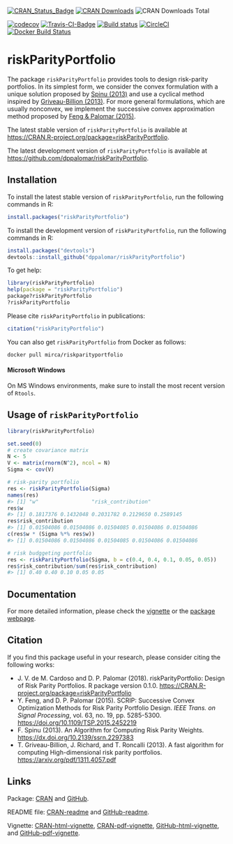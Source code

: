<!-- README.md is generated from README.Rmd. Please edit that file -->
[![CRAN\_Status\_Badge](https://www.r-pkg.org/badges/version/riskParityPortfolio)](https://cran.r-project.org/package=riskParityPortfolio) [![CRAN Downloads](https://cranlogs.r-pkg.org/badges/riskParityPortfolio)](https://cran.r-project.org/package=riskParityPortfolio) ![CRAN Downloads Total](https://cranlogs.r-pkg.org/badges/grand-total/riskParityPortfolio?color=brightgreen)

[![codecov](https://codecov.io/gh/mirca/riskParityPortfolio/branch/master/graph/badge.svg)](https://codecov.io/gh/mirca/riskParityPortfolio) [![Travis-CI-Badge](https://travis-ci.org/mirca/riskParityPortfolio.svg?branch=master)](https://travis-ci.org/mirca/riskParityPortfolio) [![Build status](https://ci.appveyor.com/api/projects/status/dqjti1y461u7sjn8/branch/master?svg=true)](https://ci.appveyor.com/project/mirca/riskparityportfolio/branch/master) [![CircleCI](https://circleci.com/gh/mirca/riskParityPortfolio.svg?style=svg)](https://circleci.com/gh/mirca/riskParityPortfolio) [![Docker Build Status](https://img.shields.io/docker/build/mirca/riskparityportfolio.svg)](https://hub.docker.com/r/mirca/riskparityportfolio/)

riskParityPortfolio
===================

The package `riskParityPortfolio` provides tools to design risk-parity portfolios. In its simplest form, we consider the convex formulation with a unique solution proposed by [Spinu (2013)](https://dx.doi.org/10.2139/ssrn.2297383) and use a cyclical method inspired by [Griveau-Billion (2013)](https://arxiv.org/pdf/1311.4057.pdf). For more general formulations, which are usually nonconvex, we implement the successive convex approximation method proposed by [Feng & Palomar (2015)](https://doi.org/10.1109/TSP.2015.2452219).

The latest stable version of `riskParityPortfolio` is available at <https://CRAN.R-project.org/package=riskParityPortfolio>.

The latest development version of `riskParityPortfolio` is available at <https://github.com/dppalomar/riskParityPortfolio>.

Installation
------------

To install the latest stable version of `riskParityPortfolio`, run the following commands in R:

``` r
install.packages("riskParityPortfolio")
```

To install the development version of `riskParityPortfolio`, run the following commands in R:

``` r
install.packages("devtools")
devtools::install_github("dppalomar/riskParityPortfolio")
```

To get help:

``` r
library(riskParityPortfolio)
help(package = "riskParityPortfolio")
package?riskParityPortfolio
?riskParityPortfolio
```

Please cite `riskParityPortfolio` in publications:

``` r
citation("riskParityPortfolio")
```

You can also get `riskParityPortfolio` from Docker as follows:

    docker pull mirca/riskparityportfolio

#### Microsoft Windows

On MS Windows environments, make sure to install the most recent version of `Rtools`.

Usage of `riskParityPortfolio`
------------------------------

``` r
library(riskParityPortfolio)

set.seed(0)
# create covariance matrix
N <- 5
V <- matrix(rnorm(N^2), ncol = N)
Sigma <- cov(V)

# risk-parity portfolio
res <- riskParityPortfolio(Sigma)
names(res)
#> [1] "w"                 "risk_contribution"
res$w
#> [1] 0.1817376 0.1432048 0.2031782 0.2129650 0.2589145
res$risk_contribution
#> [1] 0.01504086 0.01504086 0.01504085 0.01504086 0.01504086
c(res$w * (Sigma %*% res$w))
#> [1] 0.01504086 0.01504086 0.01504085 0.01504086 0.01504086

# risk budggeting portfolio
res <- riskParityPortfolio(Sigma, b = c(0.4, 0.4, 0.1, 0.05, 0.05))
res$risk_contribution/sum(res$risk_contribution)
#> [1] 0.40 0.40 0.10 0.05 0.05
```

Documentation
-------------

For more detailed information, please check the [vignette](https://htmlpreview.github.io/?https://github.com/dppalomar/riskParityPortfolio/blob/master/vignettes/RiskParityPortfolio.html) or the [package webpage](https://mirca.github.io/riskParityPortfolio).

Citation
--------

If you find this package useful in your research, please consider citing the following works:

-   J. V. de M. Cardoso and D. P. Palomar (2018). riskParityPortfolio: Design of Risk Parity Portfolios. R package version 0.1.0. <https://CRAN.R-project.org/package=riskParityPortfolio>
-   Y. Feng, and D. P. Palomar (2015). SCRIP: Successive Convex Optimization Methods for Risk Parity Portfolio Design. *IEEE Trans. on Signal Processing*, vol. 63, no. 19, pp. 5285-5300. <https://doi.org/10.1109/TSP.2015.2452219>
-   F. Spinu (2013). An Algorithm for Computing Risk Parity Weights. <https://dx.doi.org/10.2139/ssrn.2297383>
-   T. Griveau-Billion, J. Richard, and T. Roncalli (2013). A fast algorithm for computing High-dimensional risk parity portfolios. <https://arxiv.org/pdf/1311.4057.pdf>

Links
-----

Package: [CRAN](https://CRAN.R-project.org/package=riskParityPortfolio) and [GitHub](https://github.com/dppalomar/riskParityPortfolio).

README file: [CRAN-readme](https://cran.r-project.org/web/packages/riskParityPortfolio/readme/README.html) and [GitHub-readme](https://htmlpreview.github.io/?https://github.com/dppalomar/riskParityPortfolio/blob/master/README.html).

Vignette: [CRAN-html-vignette](https://cran.r-project.org/web/packages/riskParityPortfolio/vignettes/RiskParityPortfolio.html), [CRAN-pdf-vignette](https://cran.r-project.org/web/packages/riskParityPortfolio/vignettes/RiskParityPortfolio-pdf.pdf), [GitHub-html-vignette](https://htmlpreview.github.io/?https://github.com/dppalomar/riskParityPortfolio/blob/master/vignettes/RiskParityPortfolio.html), and [GitHub-pdf-vignette](https://docs.google.com/viewer?url=https://github.com/dppalomar/riskParityPortfolio/raw/master/vignettes/RiskParityPortfolio-pdf.pdf).
